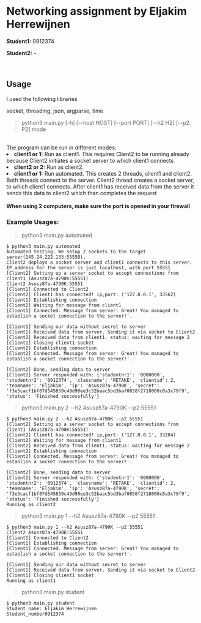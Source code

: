 <h1>Networking assignment by Eljakim Herrewijnen</h1>
<p>
<b>Student1:</b> 0912374

<b>Student2:</b> -

</p>
</br>
<h2>Usage</h2>
I used the following libraries

socket, threading, json, argparse, time

> python3 main.py [-h] [--host HOST] [--port PORT] [--h2 H2] [--p2 P2] mode

</br>
The program can be run in different modes:
<li><b>client1 or 1:</b> Run as client1. This requires Client2 to be running already because Client2 initiates a socket server to which client1 connects</li>
<li><b>client2 or 2:</b> Run as client2. </li>
<li><b>client1 or 1:</b> Run automated. This creates 2 threads, client1 and client2. Both threads connect to the server. Client2 thread creates a socket server, to which client1 connects. After client1 has received data from the server it sends this data to client2 which than completes the request</li>

</br>
<b>When using 2 computers, make sure the port is opened in your firewall</b>

</br>
<h3>Example Usages: </h3>

> python3 main.py automated

```shell
$ python3 main.py automated
Automated testing. We setup 2 sockets to the target server(145.24.222.133:55550).
Client2 deploys a socket server and client1 connects to this server.
IP address for the server is just localhost, with port 55551
[Client2] Setting up a server socket to accept connections from client1 (Asusz87a-4790K:55551)
Client2 Asusz87a-4790K:55551
[Client1] Connected to Client2
[Client2] Client1 has connected! ip,port: ('127.0.0.1', 33562)
[Client1] Establishing connection
[Client2] Waiting for message from client1
[Client1] Connected. Message from server: Great! You managed to establish a socket connection to the server!'.

[Client1] Sending our data without secret to server
[Client1] Received data from server. Sending it via socket to Client2
[Client2] Received data from client1. status: waiting for message 2
[Client1] Closing client1 socket
[Client2] Establishing connection
[Client2] Connected. Message from server: Great! You managed to establish a socket connection to the server!'.

[Client2] Done, sending data to server
[Client2] Server responded with: {'studentnr1': '0000000', 'studentnr2': '0912374', 'classname': 'RETAKE', 'clientid': 2, 'teamname': 'Eljakim', 'ip': 'Asusz87a-4790K', 'secret': 'f3e5cacf1bf87d545859c49d90ee3c52baac5bd3baf0858f2718000c8a3c79f9', 'status': 'Finished successfully'}

```

> python3 main.py 2 --h2 Asusz87a-4790K --p2 55551  

```shell
$ python3 main.py 2 --h2 Asusz87a-4790K --p2 55551  
[Client2] Setting up a server socket to accept connections from client1 (Asusz87a-4790K:55551)
[Client2] Client1 has connected! ip,port: ('127.0.0.1', 33204)
[Client2] Waiting for message from client1
[Client2] Received data from client1. status: waiting for message 2
[Client2] Establishing connection
[Client2] Connected. Message from server: Great! You managed to establish a socket connection to the server!'.

[Client2] Done, sending data to server
[Client2] Server responded with: {'studentnr1': '0000000', 'studentnr2': '0912374', 'classname': 'RETAKE', 'clientid': 2, 'teamname': 'Eljakim', 'ip': 'Asusz87a-4790K', 'secret': 'f3e5cacf1bf87d545859c49d90ee3c52baac5bd3baf0858f2718000c8a3c79f9', 'status': 'Finished successfully'}
Running as client2
```


> python3 main.py 1 --h2 Asusz87a-4790K --p2 55551  

``` shell
$ python3 main.py 1 --h2 Asusz87a-4790K --p2 55551  
Client2 Asusz87a-4790K:55551
[Client1] Connected to Client2
[Client1] Establishing connection
[Client1] Connected. Message from server: Great! You managed to establish a socket connection to the server!'.

[Client1] Sending our data without secret to server
[Client1] Received data from server. Sending it via socket to Client2
[Client1] Closing client1 socket
Running as client1
```

> python3 main.py student

```shell
$ python3 main.py student
Student_name: Eljakim Herrewijnen
Student_number0912374
```
